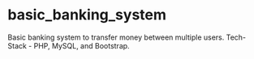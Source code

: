 # basic_banking_system
Basic banking system to transfer money between multiple users. 
Tech-Stack - PHP, MySQL, and Bootstrap.

